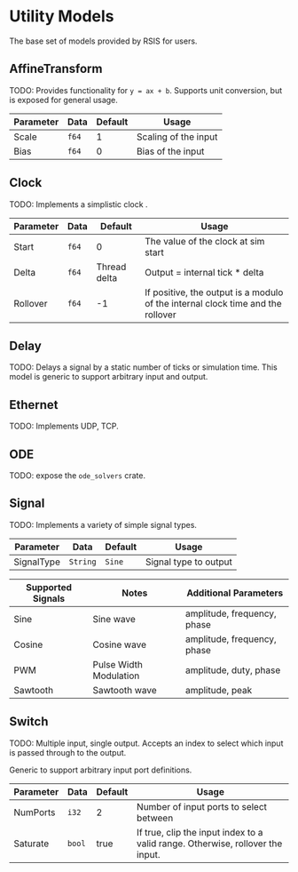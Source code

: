 # Utility Models
The base set of models provided by RSIS for users.


## AffineTransform
TODO: Provides functionality for `y = ax + b`. Supports unit conversion, but is exposed for general usage.


| Parameter | Data | Default | Usage |
| --- | --- | --- | --- |
| Scale | `f64` | 1 | Scaling of the input |
| Bias | `f64` | 0 | Bias of the input |

## Clock
TODO: Implements a simplistic clock .

| Parameter | Data | Default | Usage |
| --- | --- | --- | --- |
| Start | `f64` | 0 | The value of the clock at sim start |
| Delta | `f64` | Thread delta | Output = internal tick * delta |
| Rollover | `f64` | -1 | If positive, the output is a modulo of the internal clock time and the rollover |

## Delay
TODO: Delays a signal by a static number of ticks or simulation time. This model is generic to support arbitrary input and output.

## Ethernet
TODO: Implements UDP, TCP.

## ODE
TODO: expose the `ode_solvers` crate.

## Signal
TODO: Implements a variety of simple signal types.


| Parameter | Data | Default | Usage |
| --- | --- | --- | --- |
| SignalType | `String` | `Sine` | Signal type to output |

| Supported Signals | Notes | Additional Parameters |
| --- | --- | --- |
| Sine | Sine wave | amplitude, frequency, phase |
| Cosine | Cosine wave | amplitude, frequency, phase |
| PWM | Pulse Width Modulation | amplitude, duty, phase |
| Sawtooth | Sawtooth wave | amplitude, peak |

## Switch
TODO: Multiple input, single output. Accepts an index to select which input is passed through to the output.

Generic to support arbitrary input port definitions.

| Parameter | Data | Default | Usage |
| --- | --- | --- | --- |
| NumPorts | `i32` | 2 | Number of input ports to select between |
| Saturate | `bool` | true | If true, clip the input index to a valid range. Otherwise, rollover the input. |